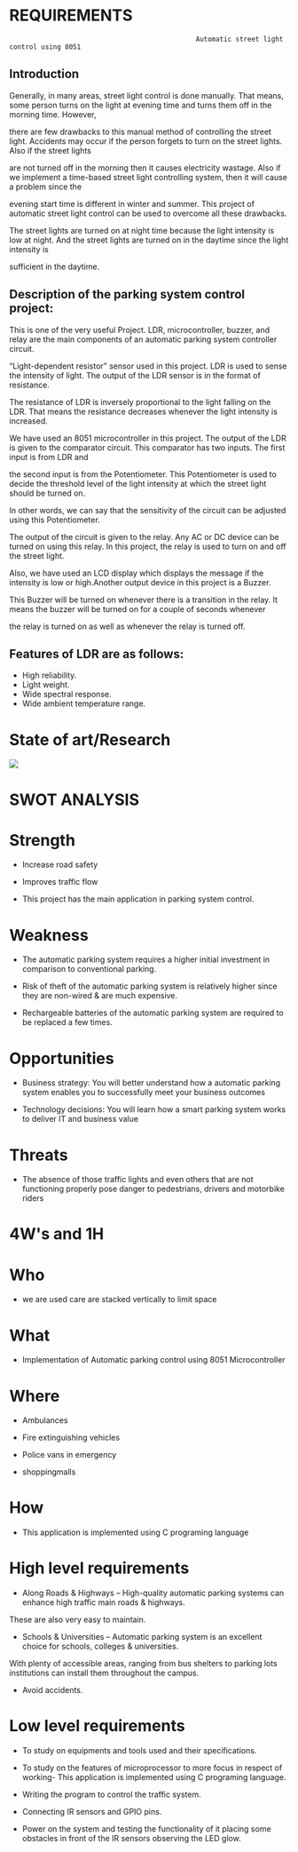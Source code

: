 
# REQUIREMENTS
                                                   Automatic street light  control using 8051

## Introduction

Generally, in many areas, street light control is done manually. That means, some person turns on the light at evening time and turns them off in the morning time. However,

there are few drawbacks to this manual method of controlling the street light. Accidents may occur if the person forgets to turn on the street lights. Also if the street lights

are not turned off in the morning then it causes electricity wastage. Also if we implement a time-based street light controlling system, then it will cause a problem since the 

evening start time is different in winter and summer. This project of automatic street light control can be used to overcome all these drawbacks.

The street lights are turned on at night time because the light intensity is low at night. And the street lights are turned on in the daytime since the light intensity is 

sufficient in the daytime.

## Description of the parking system control project:

This is one of the very useful Project. LDR, microcontroller, buzzer, and relay are the main components of an automatic parking system controller circuit.

“Light-dependent resistor” sensor used in this project. LDR is used to sense the intensity of light. The output of the LDR sensor is in the format of resistance.

The resistance of LDR is inversely proportional to the light falling on the LDR. That means the resistance decreases whenever the light intensity is increased.

We have used an 8051 microcontroller in this project. The output of the LDR is given to the comparator circuit. This comparator has two inputs. The first input is from LDR and 

the second input is from the Potentiometer. This Potentiometer is used to decide the threshold level of the light intensity at which the street light should be turned on.

In other words, we can say that the sensitivity of the circuit can be adjusted using this Potentiometer.

The output of the circuit is given to the relay. Any AC or DC device can be turned on using this relay. In this project, the relay is used to turn on and off the street light.

Also, we have used an LCD display which displays the message if the intensity is low or high.Another output device in this project is a Buzzer. 

This Buzzer will be turned on whenever there is a transition in the relay. It means the buzzer will be turned on for a couple of seconds whenever

the relay is turned on as well as whenever the relay is turned off.
                                     


## Features of LDR are as follows:

 
-  High reliability.
-  Light weight.
-  Wide spectral response.
-  Wide ambient temperature range.

# State of art/Research

 ![](https://www.projectsof8051.com/project-photos/5126-iot-vehicle-fuel-theft-detection-system-using-arduino-21.jpg)
 
  



# SWOT ANALYSIS
 
 # Strength

 - Increase road safety

 - Improves traffic flow
 
 - This project has the main application in parking system control.

# Weakness

 - The automatic parking system requires a higher initial investment in comparison to conventional parking.

 - Risk of theft of the automatic parking system is relatively higher since they are non-wired & are much expensive.

 - Rechargeable batteries of the automatic parking system are required to be replaced a few times.

# Opportunities

 - Business strategy: You will better understand how a automatic parking system  enables you to successfully meet your business outcomes

 - Technology decisions: You will learn how a smart parking system works to deliver IT and business value

# Threats

- The absence of those traffic lights and even others that are not functioning properly pose danger to pedestrians, drivers and motorbike riders

# 4W's and 1H

# Who

- we are used care are stacked vertically to limit space

# What

 - Implementation of Automatic parking control using 8051 Microcontroller
 
# Where

 - Ambulances

 - Fire extinguishing vehicles

 - Police vans in emergency
 - shoppingmalls

 # How
 
 - This application is implemented using C programing language
 
 # High level requirements
 
 - Along Roads & Highways – High-quality automatic parking systems can enhance high traffic main roads & highways.
 
  These are also very easy to  maintain.
  
- Schools & Universities – Automatic parking system is an excellent choice for schools, colleges & universities.

 With plenty of accessible areas, ranging from bus shelters to parking lots institutions can install them throughout the campus.
 
- Avoid accidents.
 
 # Low level requirements
 
 - To study on equipments and tools used and their specifications.

 - To study on the features of microprocessor to more focus in respect of working- This application is implemented using C programing language.

 - Writing the program to control the traffic system.

 - Connecting IR sensors and GPIO pins.

 - Power on the system and testing the functionality of it placing some obstacles in front of the IR sensors observing the LED glow.


